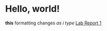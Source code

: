 # Hello, world!
**this** formatting changes *as i type*
[Lab Report 1](https://jaevent.github.io/cse15l-lab-reports/)
